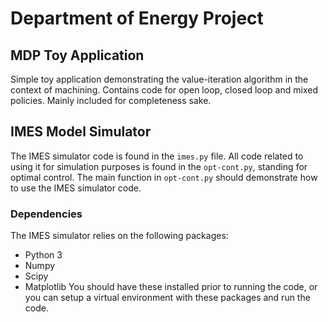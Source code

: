 # Department of Energy Project

## MDP Toy Application 
Simple toy application demonstrating the value-iteration algorithm in the context of machining.
Contains code for open loop, closed loop and mixed policies.
Mainly included for completeness sake.

## IMES Model Simulator
The IMES simulator code is found in the `imes.py` file.
All code related to using it for simulation purposes is found in the `opt-cont.py`, standing for optimal control.
The main function in `opt-cont.py` should demonstrate how to use the IMES simulator code.

### Dependencies
The IMES simulator relies on the following packages:
* Python 3
* Numpy
* Scipy
* Matplotlib
You should have these installed prior to running the code, or you can setup a virtual environment with these packages and run the code.
